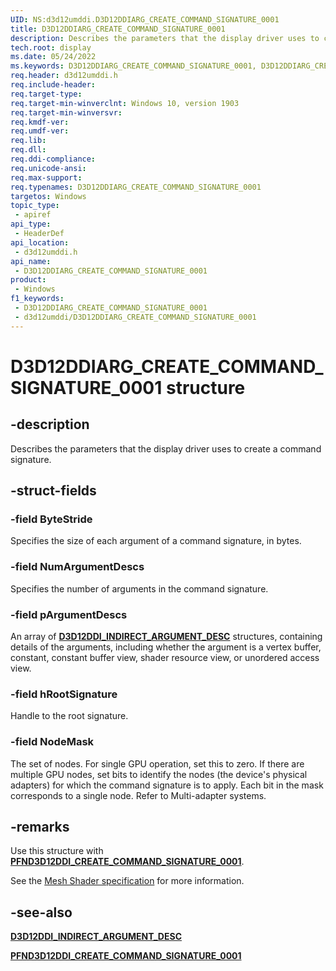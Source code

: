 ```yaml
---
UID: NS:d3d12umddi.D3D12DDIARG_CREATE_COMMAND_SIGNATURE_0001
title: D3D12DDIARG_CREATE_COMMAND_SIGNATURE_0001
description: Describes the parameters that the display driver uses to create a command signature.
tech.root: display
ms.date: 05/24/2022
ms.keywords: D3D12DDIARG_CREATE_COMMAND_SIGNATURE_0001, D3D12DDIARG_CREATE_COMMAND_SIGNATURE_0001,
req.header: d3d12umddi.h
req.include-header: 
req.target-type: 
req.target-min-winverclnt: Windows 10, version 1903
req.target-min-winversvr: 
req.kmdf-ver: 
req.umdf-ver: 
req.lib: 
req.dll: 
req.ddi-compliance: 
req.unicode-ansi: 
req.max-support: 
req.typenames: D3D12DDIARG_CREATE_COMMAND_SIGNATURE_0001
targetos: Windows
topic_type:
 - apiref
api_type:
 - HeaderDef
api_location:
 - d3d12umddi.h
api_name:
 - D3D12DDIARG_CREATE_COMMAND_SIGNATURE_0001
product:
 - Windows
f1_keywords:
 - D3D12DDIARG_CREATE_COMMAND_SIGNATURE_0001
 - d3d12umddi/D3D12DDIARG_CREATE_COMMAND_SIGNATURE_0001
---
```


# D3D12DDIARG_CREATE_COMMAND_SIGNATURE_0001 structure

## -description

Describes the parameters that the display driver uses to create a command signature.

## -struct-fields

### -field ByteStride

Specifies the size of each argument of a command signature, in bytes.

### -field NumArgumentDescs

Specifies the number of arguments in the command signature.

### -field pArgumentDescs

An array of [**D3D12DDI_INDIRECT_ARGUMENT_DESC**](ns-d3d12umddi-d3d12ddi_indirect_argument_desc.md) structures, containing details of the arguments, including whether the argument is a vertex buffer, constant, constant buffer view, shader resource view, or unordered access view.

### -field hRootSignature

Handle to the root signature.

### -field NodeMask

The set of nodes. For single GPU operation, set this to zero. If there are multiple GPU nodes, set bits to identify the nodes (the device's physical adapters) for which the command signature is to apply. Each bit in the mask corresponds to a single node. Refer to Multi-adapter systems.

## -remarks

Use this structure with [**PFND3D12DDI_CREATE_COMMAND_SIGNATURE_0001**](nc-d3d12umddi-pfnd3d12ddi_create_command_signature_0001.md).

See the [Mesh Shader specification](https://microsoft.github.io/DirectX-Specs/d3d/MeshShader.html) for more information.

## -see-also

[**D3D12DDI_INDIRECT_ARGUMENT_DESC**](ns-d3d12umddi-d3d12ddi_indirect_argument_desc.md)

[**PFND3D12DDI_CREATE_COMMAND_SIGNATURE_0001**](nc-d3d12umddi-pfnd3d12ddi_create_command_signature_0001.md)

